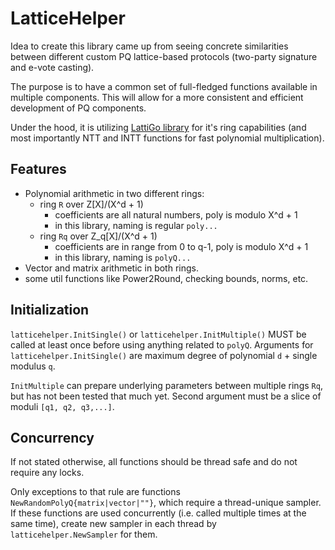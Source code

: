 # LatticeHelper

Idea to create this library came up from seeing concrete similarities between different custom PQ lattice-based protocols (two-party signature and e-vote casting).

The purpose is to have a common set of full-fledged functions available in multiple components. This will allow for a more consistent and efficient development of PQ components.

Under the hood, it is utilizing [LattiGo library](https://github.com/tuneinsight/lattigo) for it's ring capabilities (and most importantly NTT and INTT functions for fast polynomial multiplication).

## Features

- Polynomial arithmetic in two different rings:
    - ring `R` over Z[X]/(X^d + 1)
        - coefficients are all natural numbers, poly is modulo X^d + 1
        - in this library, naming is regular `poly...`
    - ring `Rq` over Z_q[X]/(X^d + 1)
        - coefficients are in range from 0 to q-1, poly is modulo X^d + 1
        - in this library, naming is `polyQ...`
- Vector and matrix arithmetic in both rings.
- some util functions like Power2Round, checking bounds, norms, etc.

## Initialization

`latticehelper.InitSingle()` or `latticehelper.InitMultiple()` MUST be called at least once before using anything related to `polyQ`. Arguments for `latticehelper.InitSingle()` are maximum degree of polynomial `d` \+ single modulus `q`.

`InitMultiple` can prepare underlying parameters between multiple rings `Rq`, but has not been tested that much yet. Second argument must be a slice of moduli `[q1, q2, q3,...]`. 

## Concurrency

If not stated otherwise, all functions should be thread safe and do not require any locks.

Only exceptions to that rule are functions `NewRandomPolyQ{matrix|vector|""}`, which require a thread-unique sampler. If these functions are used concurrently (i.e. called multiple times at the same time), create new sampler in each thread by `latticehelper.NewSampler` for them.